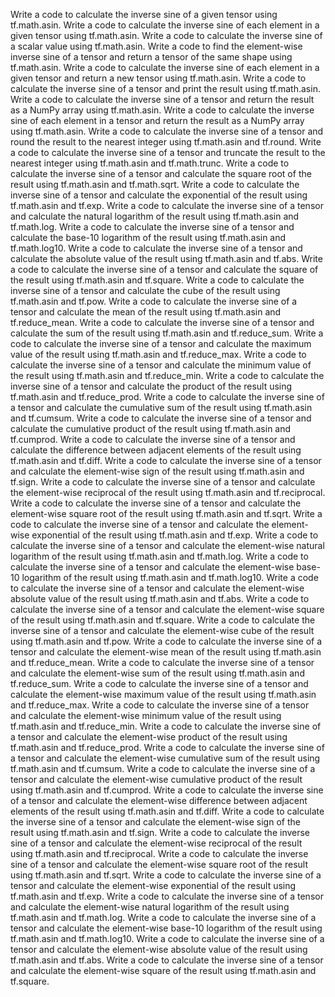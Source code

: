 Write a code to calculate the inverse sine of a given tensor using tf.math.asin.
Write a code to calculate the inverse sine of each element in a given tensor using tf.math.asin.
Write a code to calculate the inverse sine of a scalar value using tf.math.asin.
Write a code to find the element-wise inverse sine of a tensor and return a tensor of the same shape using tf.math.asin.
Write a code to calculate the inverse sine of each element in a given tensor and return a new tensor using tf.math.asin.
Write a code to calculate the inverse sine of a tensor and print the result using tf.math.asin.
Write a code to calculate the inverse sine of a tensor and return the result as a NumPy array using tf.math.asin.
Write a code to calculate the inverse sine of each element in a tensor and return the result as a NumPy array using tf.math.asin.
Write a code to calculate the inverse sine of a tensor and round the result to the nearest integer using tf.math.asin and tf.round.
Write a code to calculate the inverse sine of a tensor and truncate the result to the nearest integer using tf.math.asin and tf.math.trunc.
Write a code to calculate the inverse sine of a tensor and calculate the square root of the result using tf.math.asin and tf.math.sqrt.
Write a code to calculate the inverse sine of a tensor and calculate the exponential of the result using tf.math.asin and tf.exp.
Write a code to calculate the inverse sine of a tensor and calculate the natural logarithm of the result using tf.math.asin and tf.math.log.
Write a code to calculate the inverse sine of a tensor and calculate the base-10 logarithm of the result using tf.math.asin and tf.math.log10.
Write a code to calculate the inverse sine of a tensor and calculate the absolute value of the result using tf.math.asin and tf.abs.
Write a code to calculate the inverse sine of a tensor and calculate the square of the result using tf.math.asin and tf.square.
Write a code to calculate the inverse sine of a tensor and calculate the cube of the result using tf.math.asin and tf.pow.
Write a code to calculate the inverse sine of a tensor and calculate the mean of the result using tf.math.asin and tf.reduce_mean.
Write a code to calculate the inverse sine of a tensor and calculate the sum of the result using tf.math.asin and tf.reduce_sum.
Write a code to calculate the inverse sine of a tensor and calculate the maximum value of the result using tf.math.asin and tf.reduce_max.
Write a code to calculate the inverse sine of a tensor and calculate the minimum value of the result using tf.math.asin and tf.reduce_min.
Write a code to calculate the inverse sine of a tensor and calculate the product of the result using tf.math.asin and tf.reduce_prod.
Write a code to calculate the inverse sine of a tensor and calculate the cumulative sum of the result using tf.math.asin and tf.cumsum.
Write a code to calculate the inverse sine of a tensor and calculate the cumulative product of the result using tf.math.asin and tf.cumprod.
Write a code to calculate the inverse sine of a tensor and calculate the difference between adjacent elements of the result using tf.math.asin and tf.diff.
Write a code to calculate the inverse sine of a tensor and calculate the element-wise sign of the result using tf.math.asin and tf.sign.
Write a code to calculate the inverse sine of a tensor and calculate the element-wise reciprocal of the result using tf.math.asin and tf.reciprocal.
Write a code to calculate the inverse sine of a tensor and calculate the element-wise square root of the result using tf.math.asin and tf.sqrt.
Write a code to calculate the inverse sine of a tensor and calculate the element-wise exponential of the result using tf.math.asin and tf.exp.
Write a code to calculate the inverse sine of a tensor and calculate the element-wise natural logarithm of the result using tf.math.asin and tf.math.log.
Write a code to calculate the inverse sine of a tensor and calculate the element-wise base-10 logarithm of the result using tf.math.asin and tf.math.log10.
Write a code to calculate the inverse sine of a tensor and calculate the element-wise absolute value of the result using tf.math.asin and tf.abs.
Write a code to calculate the inverse sine of a tensor and calculate the element-wise square of the result using tf.math.asin and tf.square.
Write a code to calculate the inverse sine of a tensor and calculate the element-wise cube of the result using tf.math.asin and tf.pow.
Write a code to calculate the inverse sine of a tensor and calculate the element-wise mean of the result using tf.math.asin and tf.reduce_mean.
Write a code to calculate the inverse sine of a tensor and calculate the element-wise sum of the result using tf.math.asin and tf.reduce_sum.
Write a code to calculate the inverse sine of a tensor and calculate the element-wise maximum value of the result using tf.math.asin and tf.reduce_max.
Write a code to calculate the inverse sine of a tensor and calculate the element-wise minimum value of the result using tf.math.asin and tf.reduce_min.
Write a code to calculate the inverse sine of a tensor and calculate the element-wise product of the result using tf.math.asin and tf.reduce_prod.
Write a code to calculate the inverse sine of a tensor and calculate the element-wise cumulative sum of the result using tf.math.asin and tf.cumsum.
Write a code to calculate the inverse sine of a tensor and calculate the element-wise cumulative product of the result using tf.math.asin and tf.cumprod.
Write a code to calculate the inverse sine of a tensor and calculate the element-wise difference between adjacent elements of the result using tf.math.asin and tf.diff.
Write a code to calculate the inverse sine of a tensor and calculate the element-wise sign of the result using tf.math.asin and tf.sign.
Write a code to calculate the inverse sine of a tensor and calculate the element-wise reciprocal of the result using tf.math.asin and tf.reciprocal.
Write a code to calculate the inverse sine of a tensor and calculate the element-wise square root of the result using tf.math.asin and tf.sqrt.
Write a code to calculate the inverse sine of a tensor and calculate the element-wise exponential of the result using tf.math.asin and tf.exp.
Write a code to calculate the inverse sine of a tensor and calculate the element-wise natural logarithm of the result using tf.math.asin and tf.math.log.
Write a code to calculate the inverse sine of a tensor and calculate the element-wise base-10 logarithm of the result using tf.math.asin and tf.math.log10.
Write a code to calculate the inverse sine of a tensor and calculate the element-wise absolute value of the result using tf.math.asin and tf.abs.
Write a code to calculate the inverse sine of a tensor and calculate the element-wise square of the result using tf.math.asin and tf.square.